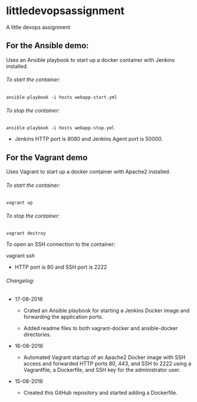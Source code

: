 # littledevopsassignment
A little devops assignment

## For the Ansible demo:
Uses an Ansible playbook to start up a docker container with Jenkins
installed.

###### To start the container:

  `ansible-playbook -i hosts webapp-start.yml`

###### To stop the container:

  `ansible-playbook -i hosts webapp-stop.yml`

- Jenkins HTTP port is 8080 and Jenkins Agent port is 50000.



## For the Vagrant demo
Uses Vagrant to start up a docker container with Apache2
installed.

###### To start the container:

  `vagrant up`

###### To stop the container:

  `vagrant destroy`

To open an SSH connection to the container:

  vagrant ssh


- HTTP port is 80 and SSH port is 2222


###### Changelog:
* 17-08-2016
  * Crated an Ansible playbook for starting a Jenkins Docker image and forwarding
    the application ports.

  * Added readme files to both vagrant-docker and ansible-docker directories.

* 16-08-2016
  * Automated Vagrant startup of an Apache2 Docker image with SSH access and
    forwarded HTTP ports 80, 443, and SSH to 2222 using a Vagrantfile, a
    Dockerfile, and SSH key for the administrator user.

* 15-08-2016
  * Created this GitHub repository and started adding a Dockerfile.
